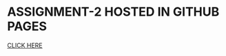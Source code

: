 <h1>ASSIGNMENT-2 HOSTED IN GITHUB PAGES</h1>
<a href="https://iamrudhresh.github.io/MERN-STACK-ASSIGNMENT-4/">CLICK HERE</a>
